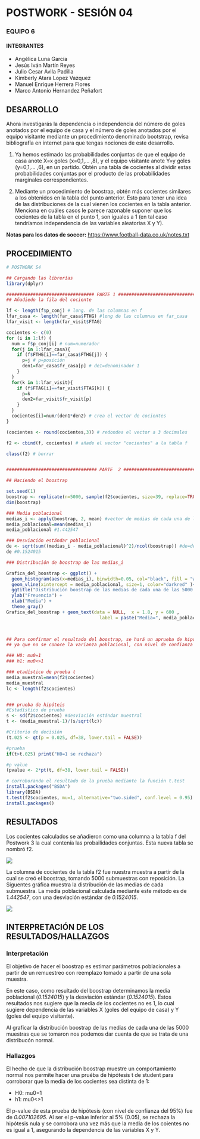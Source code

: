 # POSTWORK - SESIÓN 04
### EQUIPO 6
#### INTEGRANTES
- Angélica Luna García
- Jesús Iván Martín Reyes
- Julio Cesar Avila Padilla
- Kimberly Atara Lopez Vazquez
- Manuel Enrique Herrera Flores
- Marco Antonio Hernandez Peñafort

## DESARROLLO

Ahora investigarás la dependencia o independencia del número de goles anotados por el equipo de casa y el número de goles anotados por el equipo visitante mediante un procedimiento denominado bootstrap, revisa bibliografía en internet para que tengas nociones de este desarrollo. 

1. Ya hemos estimado las probabilidades conjuntas de que el equipo de casa anote X=x goles (x=0,1,... ,8), y el equipo visitante anote Y=y goles (y=0,1,... ,6), en un partido. Obtén una tabla de cocientes al dividir estas probabilidades conjuntas por el producto de las probabilidades marginales correspondientes.

2. Mediante un procedimiento de boostrap, obtén más cocientes similares a los obtenidos en la tabla del punto anterior. Esto para tener una idea de las distribuciones de la cual vienen los cocientes en la tabla anterior. Menciona en cuáles casos le parece razonable suponer que los cocientes de la tabla en el punto 1, son iguales a 1 (en tal caso tendríamos independencia de las variables aleatorias X y Y).

__Notas para los datos de soccer:__ https://www.football-data.co.uk/notes.txt

## PROCEDIMIENTO
```R
# POSTWORK S4

## Cargando las librerías
library(dplyr)

################################# PARTE 1 #######################################################################################################################################
## Añadiedo la fila del cociente

lf <- length(f$p_conj) # long. de las columnas en f
lfar_casa <- length(far_casa$FTHG) #long de las columnas en far_casa
lfar_visit <- length(far_visit$FTAG)

cocientes <- c(0)
for (i in 1:lf) {
  num = f$p_conj[i] # num=numerador
  for(j in 1:lfar_casa){
    if (f$FTHG[i]==far_casa$FTHG[j]) {
      p=j # p=posición
      den1=far_casa$fr_casa[p] # de1=denominador 1
    }
  }
  for(k in 1:lfar_visit){
    if (f$FTAG[i]==far_visit$FTAG[k]) {
      p=k
      den2=far_visit$fr_visit[p]
    }
  }
  cocientes[i]=num/(den1*den2) # crea el vector de cocientes
}

(cocientes <- round(cocientes,3)) # redondea el vector a 3 decimales

f2 <- cbind(f, cocientes) # añade el vector "cocientes" a la tabla f

class(f2) # borrar


################################## PARTE  2 #####################################################################################################################################

## Haciendo el boostrap

set.seed(1)
boostrap <- replicate(n=5000, sample(f2$cocientes, size=39, replace=TRUE)) # creando el boostrap
dim(boostrap)

### Media poblacional
medias_i <- apply(boostrap, 2, mean) #vector de medias de cada una de las 5000 submuestras
media_poblacional=mean(medias_i)
media_poblacional #1.442547

### Desviación estándar poblacional
de <- sqrt(sum((medias_i - media_poblacional)^2)/ncol(boostrap)) #de=desviación estándar
de #0.1524015

### Distribución de boostrap de las medias_i

Grafica_del_boostrap <- ggplot() +
  geom_histogram(aes(x=medias_i), binwidth=0.05, col="black", fill = "white") + 
  geom_vline(xintercept = media_poblacional, size=1, color="darkred" )+
  ggtitle("Distribución boostrap de las medias de cada una de las 5000 submuestras") +
  ylab("Freuencia") +
  xlab("Media") +
  theme_gray()
Grafica_del_boostrap + geom_text(data = NULL,  x = 1.8, y = 600 ,
                                   label = paste("Media=", media_poblacional) )


     
## Para confirmar el resultado del boostrap, se hará un aprueba de hipótesis t de studen
## ya que no se conoce la varianza poblacional, con nivel de confianza de 0.95 (alpha=0.05/2=0.025)

### H0: mu0=1
### h1: mu0<>1

### etadístico de prueba t
media_muestral=mean(f2$cocientes)
media_muestral
lc <- length(f2$cocientes)


### prueba de hipóteis
#Estadístico de prueba
s <- sd(f2$cocientes) #desviación estándar muestral
t <- (media_muestral-1)/(s/sqrt(lc))

#Criterio de decisión
(t.025 <- qt(p = 0.025, df=38, lower.tail = FALSE))

#prueba
if(t>t.025) print("H0=1 se rechaza")

#p value
(pvalue <- 2*pt(t, df=38, lower.tail = FALSE))

# corroborando el resultado de la prueba mediante la función t.test
install.packages("BSDA")
library(BSDA)
t.test(f2$cocientes, mu=1, alternative="two.sided", conf.level = 0.95)
install.packages()

```
## RESULTADOS

Los cocientes calculados se añadieron como una columna a la tabla f del Postwork 3 la cual contenía las probailidades conjuntas. Esta nueva tabla se nombró f2.

![ ](https://github.com/AvilaJulio/bedu-ds-equipo6/blob/main/Postwork%203%20y%204/tabla%20f2.jpg)

La columna de cocientes de la tabla f2 fue nuestra muestra a partir de la cual se creó el boostrap, tomando 5000 submuestras con reposición. La Siguentes gráfica muestra la distribución de las medias de cada submuestra. La media poblacional calculada mediante este método es de *1.442547*, con una desviación estándar de *0.1524015*. 

![ ](https://github.com/AvilaJulio/bedu-ds-equipo6/blob/main/Postwork%203%20y%204/distribucion%20boostrap.jpg)

## INTERPRETACIÓN DE LOS RESULTADOS/HALLAZGOS
### Interpretación
El objetivo de hacer el boostrap es estimar parámetros poblacionales a partir de un remuestreo con reemplazo tomado a partir de una sola muestra. 

En este caso, como resultado del boostrap determinamos la media poblacional  (*0.1524015*) y la desviación estándar (*0.1524015*). Estos resultados nos sugiere que la media de los cocientes no es 1, lo cual sugiere dependencia de las variables X (goles del equipo de casa) y Y (goles del equipo visitante).

Al graficar la distribución boostrap de las medias de cada una de las 5000 muestras que se tomaron nos podemos dar cuenta de que se trata de una distribucón normal. 

### Hallazgos
El hecho de que la distribución boostrap muestre un comportamiento normal  nos permite hacer una pruéba de hipótesis t de student para corroborar que la media de los cocientes sea distinta de 1:

 - H0: mu0=1
 - h1: mu0<>1
 
 El p-value de esta prueba de hipótesis (con nivel de confianza del 95%) fue de *0.007102695*. Al ser el p-value inferior al 5% (0.05), se rechaza la hipótesis nula y se corrobora una vez más que la media de los coientes no es igual a 1, asegurando la dependencia de las variables X y Y.
